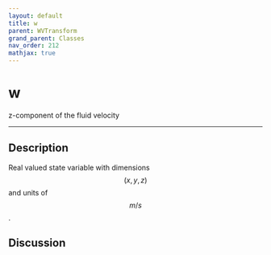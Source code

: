 ```yaml
---
layout: default
title: w
parent: WVTransform
grand_parent: Classes
nav_order: 212
mathjax: true
---
```


#  w

z-component of the fluid velocity


---

## Description
Real valued state variable with dimensions $$(x,y,z)$$ and units of $$m/s$$.

## Discussion

